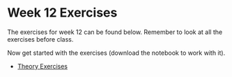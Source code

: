 # Week 12 Exercises
The exercises for week 12 can be found below. Remember to look at all the exercises before class.

Now get started with the exercises (download the notebook to work with it).

* [Theory Exercises](theory.ipynb)

